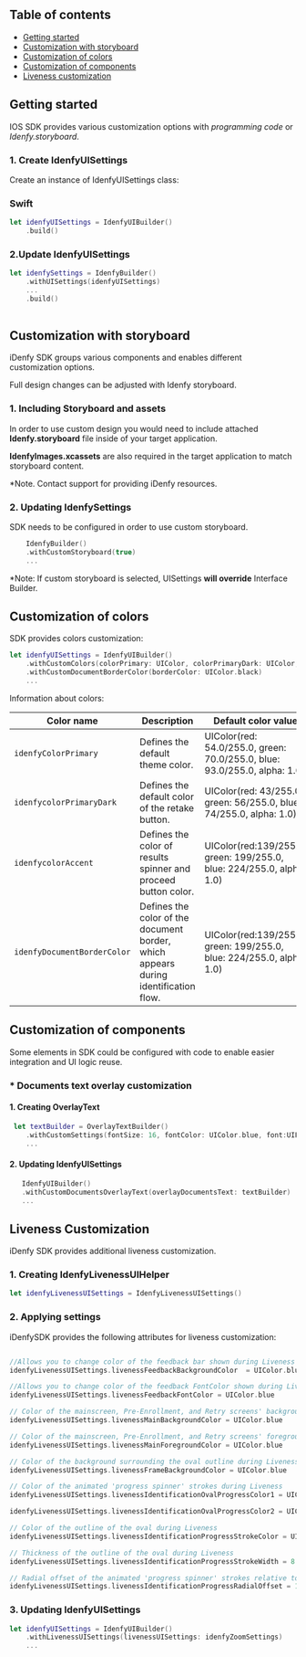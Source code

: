 ## Table of contents

*   [Getting started](#getting-started)
*   [Customization with storyboard](#customization-with-storyboard)
*   [Customization of colors](#customization-of-colors)
*   [Customization of components](#customization-of-components)
*   [Liveness customization](#liveness-customization)

## Getting started
IOS SDK provides various customization options with *programming code* or *Idenfy.storyboard*.

### 1. Create IdenfyUISettings

Create an instance of IdenfyUISettings class:

### Swift
```swift
let idenfyUISettings = IdenfyUIBuilder()
    .build()
```
### 2.Update IdenfyUISettings

```swift
let idenfySettings = IdenfyBuilder()
    .withUISettings(idenfyUISettings)
    ...
    .build()
    
```

## Customization with storyboard
iDenfy SDK groups various components and enables different customization options.

Full design changes can be adjusted with Idenfy storyboard.

### 1. Including Storyboard and assets

In order to use custom design you would need to include attached **Idenfy.storyboard** file inside of your target application. 

**IdenfyImages.xcassets** are also required in the target application to match storyboard content.

*Note. Contact support for providing iDenfy resources.

### 2. Updating IdenfySettings

SDK needs to be configured in order to use custom storyboard.

```swift
    IdenfyBuilder()
    .withCustomStoryboard(true)
    ...
```
*Note: If custom storyboard is selected, UISettings **will override** Interface Builder.

## Customization of colors

SDK provides colors customization:
```swift
let idenfyUISettings = IdenfyUIBuilder()
    .withCustomColors(colorPrimary: UIColor, colorPrimaryDark: UIColor, colorAccent: UIColor)
    .withCustomDocumentBorderColor(borderColor: UIColor.black)
    ...
```

Information about colors:

|Color name              |Description                     |Default color value
|-------------------|-------------------------------|------------------------------------
|`idenfyColorPrimary`   |Defines the default theme color.                 |UIColor(red: 54.0/255.0, green: 70.0/255.0, blue: 93.0/255.0, alpha: 1.0)
|`idenfycolorPrimaryDark`|Defines the default color of the retake button. |UIColor(red: 43/255.0, green: 56/255.0, blue: 74/255.0, alpha: 1.0)
|`idenfycolorAccent`  |Defines the color of results spinner and proceed button color.             |UIColor(red:139/255.0, green: 199/255.0, blue: 224/255.0, alpha: 1.0)
|`idenfyDocumentBorderColor`  |Defines the color of the document border, which appears during identification flow. |UIColor(red:139/255.0, green: 199/255.0, blue: 224/255.0, alpha: 1.0)  

## Customization of components
Some elements in SDK could be configured with code to enable easier integration and UI logic reuse.

 ### *  Documents text overlay customization
 #### 1. Creating OverlayText

```swift
 let textBuilder = OverlayTextBuilder()
    .withCustomSettings(fontSize: 16, fontColor: UIColor.blue, font:UIFont.systemFont(ofSize: 26))
    ...
```
 #### 2. Updating IdenfyUISettings

 ```swift
    IdenfyUIBuilder()
    .withCustomDocumentsOverlayText(overlayDocumentsText: textBuilder)
    ...
```

## Liveness Customization

iDenfy SDK provides additional liveness customization.

 ### 1. Creating IdenfyLivenessUIHelper

 ```swift
 let idenfyLivenessUISettings = IdenfyLivenessUISettings()
```
 ### 2. Applying settings

 iDenfySDK provides the following attributes for liveness customization:

 ```swift
 
 //Allows you to change color of the feedback bar shown during Liveness
idenfyLivenessUISettings.livenessFeedbackBackgroundColor  = UIColor.blue

//Allows you to change color of the feedback FontColor shown during Liveness
idenfyLivenessUISettings.livenessFeedbackFontColor = UIColor.blue

// Color of the mainscreen, Pre-Enrollment, and Retry screens' background
idenfyLivenessUISettings.livenessMainBackgroundColor = UIColor.blue

// Color of the mainscreen, Pre-Enrollment, and Retry screens' foreground
idenfyLivenessUISettings.livenessMainForegroundColor = UIColor.blue

// Color of the background surrounding the oval outline during Liveness
idenfyLivenessUISettings.livenessFrameBackgroundColor = UIColor.blue

// Color of the animated 'progress spinner' strokes during Liveness
idenfyLivenessUISettings.livenessIdentificationOvalProgressColor1 = UIColor.blue

idenfyLivenessUISettings.livenessIdentificationOvalProgressColor2 = UIColor.white

// Color of the outline of the oval during Liveness
idenfyLivenessUISettings.livenessIdentificationProgressStrokeColor = UIColor.blue

// Thickness of the outline of the oval during Liveness
idenfyLivenessUISettings.livenessIdentificationProgressStrokeWidth = 8.0

// Radial offset of the animated 'progress spinner' strokes relative to the outermost bounds of the oval outline. As this value increases, animations move closer toward the oval's center
idenfyLivenessUISettings.livenessIdentificationProgressRadialOffset = 16.0
```
 ### 3. Updating IdenfyUISettings

```swift
let idenfyUISettings = IdenfyUIBuilder()
    .withLivenessUISettings(livenessUISettings: idenfyZoomSettings)
    ...
```





